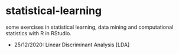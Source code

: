 # statistical-learning
some exercises in statistical learning, data mining and computational statistics with R in RStudio.

- 25/12/2020: Linear Discriminant Analysis [LDA]
